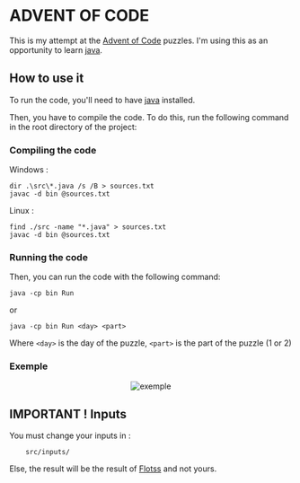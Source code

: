# ADVENT OF CODE

This is my attempt at the [Advent of Code](https://adventofcode.com/) puzzles. I'm using this as an opportunity to
learn [java](https://www.java.com/en/).

## How to use it

To run the code, you'll need to have [java](https://www.java.com/en/) installed.

Then, you have to compile the code. To do this, run the following command in the root directory of the project:

### Compiling the code

Windows :

    dir .\src\*.java /s /B > sources.txt
    javac -d bin @sources.txt

Linux :

    find ./src -name "*.java" > sources.txt
    javac -d bin @sources.txt

### Running the code

Then, you can run the code with the following command:

    java -cp bin Run 

or

    java -cp bin Run <day> <part>

Where `<day>` is the day of the puzzle, `<part>` is the part of the puzzle (1 or 2)

### Exemple

<p align="center">
    <img src="https://i.imgur.com/PY0cT4h.png" alt="exemple">
</p>

## IMPORTANT ! Inputs

You must change your inputs in  :

        src/inputs/

Else, the result will be the result of [Flotss](https://github.com/Flotss) and not yours.

